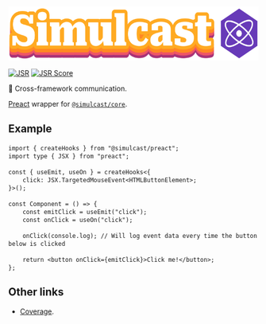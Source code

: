 <img alt="Simulcast Preact logo" src="https://raw.githubusercontent.com/covenengineering/libraries/main/@simulcast/preact/logo.svg" height="108" />

[![JSR](https://jsr.io/badges/@simulcast/preact)](https://jsr.io/@simulcast/preact)
[![JSR Score](https://jsr.io/badges/@simulcast/preact/score)](https://jsr.io/@simulcast/preact/score)

📡 Cross-framework communication.

[Preact](https://preactjs.com/) wrapper for
[`@simulcast/core`](https://jsr.io/@simulcast/core).

## Example

```tsx
import { createHooks } from "@simulcast/preact";
import type { JSX } from "preact";

const { useEmit, useOn } = createHooks<{
	click: JSX.TargetedMouseEvent<HTMLButtonElement>;
}>();

const Component = () => {
	const emitClick = useEmit("click");
	const onClick = useOn("click");

	onClick(console.log); // Will log event data every time the button below is clicked

	return <button onClick={emitClick}>Click me!</button>;
};
```

## Other links

- [Coverage](https://coveralls.io/github/covenengineering/libraries).
